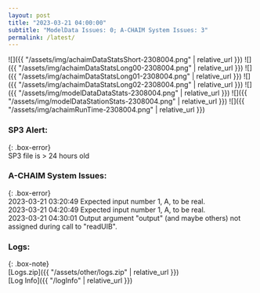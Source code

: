 ```yaml
---
layout: post
title: "2023-03-21 04:00:00"
subtitle: "ModelData Issues: 0; A-CHAIM System Issues: 3"
permalink: /latest/
---
```


![]({{ "/assets/img/achaimDataStatsShort-2308004.png" | relative_url }})
![]({{ "/assets/img/achaimDataStatsLong00-2308004.png" | relative_url }})
![]({{ "/assets/img/achaimDataStatsLong01-2308004.png" | relative_url }})
![]({{ "/assets/img/achaimDataStatsLong02-2308004.png" | relative_url }})
![]({{ "/assets/img/modelDataDataStats-2308004.png" | relative_url }})
![]({{ "/assets/img/modelDataStationStats-2308004.png" | relative_url }})
![]({{ "/assets/img/achaimRunTime-2308004.png" | relative_url }})

### SP3 Alert:  
  
{: .box-error}  
SP3 file is > 24 hours old  


### A-CHAIM System Issues:  
  
{: .box-error}  
2023-03-21 03:20:49 Expected input number 1, A, to be real.  
2023-03-21 04:20:49 Expected input number 1, A, to be real.  
2023-03-21 04:30:01 Output argument "output" (and maybe others) not assigned during call to "readUIB".  

### Logs:  
  
{: .box-note}  
[Logs.zip]({{ "/assets/other/logs.zip" | relative_url }})  
[Log Info]({{ "/logInfo" | relative_url }})  

